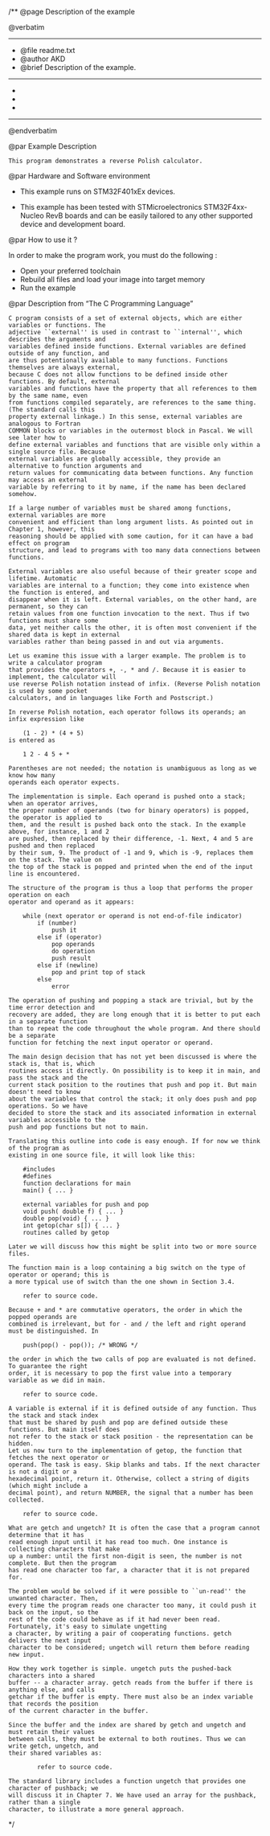 /**
  @page Description of the example
  
  @verbatim
  ******************************************************************************
  * @file    readme.txt 
  * @author  AKD
  * @brief   Description of the example.
  ******************************************************************************
  *
  *
  *
  ******************************************************************************
  @endverbatim

@par Example Description

	This program demonstrates a reverse Polish calculator.
	

@par Hardware and Software environment  

  - This example runs on STM32F401xEx devices.
    
  - This example has been tested with STMicroelectronics STM32F4xx-Nucleo RevB 
    boards and can be easily tailored to any other supported device 
    and development board.

@par How to use it ? 

In order to make the program work, you must do the following :
 - Open your preferred toolchain 
 - Rebuild all files and load your image into target memory
 - Run the example

@par Description from “The C Programming Language” 

	C program consists of a set of external objects, which are either variables or functions. The
	adjective ``external'' is used in contrast to ``internal'', which describes the arguments and
	variables defined inside functions. External variables are defined outside of any function, and
	are thus potentionally available to many functions. Functions themselves are always external,
	because C does not allow functions to be defined inside other functions. By default, external
	variables and functions have the property that all references to them by the same name, even
	from functions compiled separately, are references to the same thing. (The standard calls this
	property external linkage.) In this sense, external variables are analogous to Fortran
	COMMON blocks or variables in the outermost block in Pascal. We will see later how to
	define external variables and functions that are visible only within a single source file. Because
	external variables are globally accessible, they provide an alternative to function arguments and
	return values for communicating data between functions. Any function may access an external
	variable by referring to it by name, if the name has been declared somehow.
	
	If a large number of variables must be shared among functions, external variables are more
	convenient and efficient than long argument lists. As pointed out in Chapter 1, however, this
	reasoning should be applied with some caution, for it can have a bad effect on program
	structure, and lead to programs with too many data connections between functions.
	
	External variables are also useful because of their greater scope and lifetime. Automatic
	variables are internal to a function; they come into existence when the function is entered, and
	disappear when it is left. External variables, on the other hand, are permanent, so they can
	retain values from one function invocation to the next. Thus if two functions must share some
	data, yet neither calls the other, it is often most convenient if the shared data is kept in external
	variables rather than being passed in and out via arguments.
	
	Let us examine this issue with a larger example. The problem is to write a calculator program
	that provides the operators +, -, * and /. Because it is easier to implement, the calculator will
	use reverse Polish notation instead of infix. (Reverse Polish notation is used by some pocket
	calculators, and in languages like Forth and Postscript.)
	
	In reverse Polish notation, each operator follows its operands; an infix expression like
	
		(1 - 2) * (4 + 5)
	is entered as
	
		1 2 - 4 5 + *
	
	Parentheses are not needed; the notation is unambiguous as long as we know how many
	operands each operator expects.
	
	The implementation is simple. Each operand is pushed onto a stack; when an operator arrives,
	the proper number of operands (two for binary operators) is popped, the operator is applied to
	them, and the result is pushed back onto the stack. In the example above, for instance, 1 and 2
	are pushed, then replaced by their difference, -1. Next, 4 and 5 are pushed and then replaced
	by their sum, 9. The product of -1 and 9, which is -9, replaces them on the stack. The value on
	the top of the stack is popped and printed when the end of the input line is encountered.
	
	The structure of the program is thus a loop that performs the proper operation on each
	operator and operand as it appears:
	
		while (next operator or operand is not end-of-file indicator)
			if (number)
				push it
			else if (operator)
				pop operands
				do operation
				push result
			else if (newline)
				pop and print top of stack
			else
				error

	The operation of pushing and popping a stack are trivial, but by the time error detection and
	recovery are added, they are long enough that it is better to put each in a separate function
	than to repeat the code throughout the whole program. And there should be a separate
	function for fetching the next input operator or operand.
	
	The main design decision that has not yet been discussed is where the stack is, that is, which
	routines access it directly. On possibility is to keep it in main, and pass the stack and the
	current stack position to the routines that push and pop it. But main doesn't need to know
	about the variables that control the stack; it only does push and pop operations. So we have
	decided to store the stack and its associated information in external variables accessible to the
	push and pop functions but not to main.
	
	Translating this outline into code is easy enough. If for now we think of the program as
	existing in one source file, it will look like this:
	
		#includes
		#defines
		function declarations for main
		main() { ... }
	
		external variables for push and pop
		void push( double f) { ... }
		double pop(void) { ... }
		int getop(char s[]) { ... }
		routines called by getop
	
	Later we will discuss how this might be split into two or more source files.

	The function main is a loop containing a big switch on the type of operator or operand; this is
	a more typical use of switch than the one shown in Section 3.4.
	
		refer to source code.
	
	Because + and * are commutative operators, the order in which the popped operands are
	combined is irrelevant, but for - and / the left and right operand must be distinguished. In
	
		push(pop() - pop()); /* WRONG */
	
	the order in which the two calls of pop are evaluated is not defined. To guarantee the right
	order, it is necessary to pop the first value into a temporary variable as we did in main.

		refer to source code.

	A variable is external if it is defined outside of any function. Thus the stack and stack index
	that must be shared by push and pop are defined outside these functions. But main itself does
	not refer to the stack or stack position - the representation can be hidden.
	Let us now turn to the implementation of getop, the function that fetches the next operator or
	operand. The task is easy. Skip blanks and tabs. If the next character is not a digit or a
	hexadecimal point, return it. Otherwise, collect a string of digits (which might include a
	decimal point), and return NUMBER, the signal that a number has been collected.

		refer to source code.

	What are getch and ungetch? It is often the case that a program cannot determine that it has
	read enough input until it has read too much. One instance is collecting characters that make
	up a number: until the first non-digit is seen, the number is not complete. But then the program
	has read one character too far, a character that it is not prepared for.

	The problem would be solved if it were possible to ``un-read'' the unwanted character. Then,
	every time the program reads one character too many, it could push it back on the input, so the
	rest of the code could behave as if it had never been read. Fortunately, it's easy to simulate ungetting
	a character, by writing a pair of cooperating functions. getch delivers the next input
	character to be considered; ungetch will return them before reading new input.

	How they work together is simple. ungetch puts the pushed-back characters into a shared
	buffer -- a character array. getch reads from the buffer if there is anything else, and calls
	getchar if the buffer is empty. There must also be an index variable that records the position
	of the current character in the buffer.

	Since the buffer and the index are shared by getch and ungetch and must retain their values
	between calls, they must be external to both routines. Thus we can write getch, ungetch, and
	their shared variables as:

			refer to source code.

	The standard library includes a function ungetch that provides one character of pushback; we
	will discuss it in Chapter 7. We have used an array for the pushback, rather than a single
	character, to illustrate a more general approach.

 */
